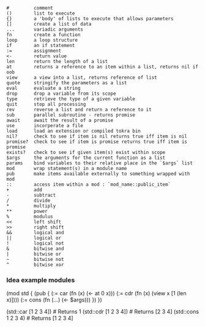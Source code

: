 ```

#         comment
()        list to execute
{}        a 'body' of lists to execute that allows parameters
[]        create a list of data
...       variadic arguments
fn        create a function
loop      a loop structure
if        an if statement
:=        assignment
<-        return value
len       return the length of a list
at        returns a reference to an item within a list, returns nil if oob
view      a view into a list, returns reference of list
quote     stringify the parameters as a list
eval      evaluate a string
drop      drop a variable from its scope
type      retrieve the type of a given variable
quit      stop all processing
rev       reverse a list and return a reference to it
sub       parallel subroutine - returns promise
await     await the result of a promise
use       incorperate a file
load      load an extension or compiled tokra bin
nil?      check to see if item is nil returns true iff item is nil
promise?  check to see if item is promise returns true iff item is promise
exists?   check to see if given item(s) exist within scope
$args     the arguments for the current function as a list
params    bind variables to their relative place in the `$args` list
mod       wrap statement(s) in a module name
pub       make items available externally to something wrapped with mod
::        access item within a mod : `mod_name::public_item`
+         add
-         subtract
/         divide
*         multiply
**        power
%         modulus
<<        left shift
>>        right shift
&&        logical and
||        logical or
!         logical not
&         bitwise and
|         bitwise or
~         bitwise not
^         bitwise xor
```


### Idea example modules

(mod std {
  (pub {
    (:= car (fn (x) (<- at 0 x)))
    (:= cdr (fn (x) (view x [1 (len x)])))
    (:= cons (fn (...) (<- $args)))
  })
})

(std::car [1 2 3 4])  # Returns 1
(std::cdr [1 2 3 4])  # Returns [2 3 4]
(std::cons 1 2 3 4)   # Returns [1 2 3 4]



